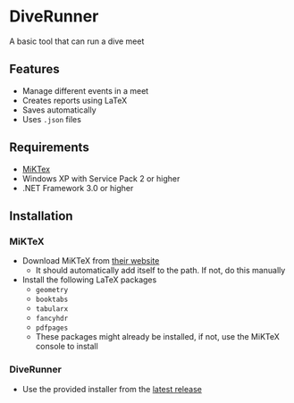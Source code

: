 # DiveRunner

A basic tool that can run a dive meet

## Features

- Manage different events in a meet
- Creates reports using LaTeX
- Saves automatically
- Uses `.json` files

## Requirements

- [MiKTex](https://miktex.org/)
- Windows XP with Service Pack 2 or higher
- .NET Framework 3.0 or higher


## Installation

### MiKTeX

- Download MiKTeX from [their website](https://miktex.org/download)
  - It should automatically add itself to the path. If not, do this manually
- Install the following LaTeX packages
  - `geometry`
  - `booktabs` 
  - `tabularx`
  - `fancyhdr`
  - `pdfpages`
  - These packages might already be installed, if not, use the MiKTeX console to install
  
### DiveRunner

- Use the provided installer from the [latest release](https://github.com/iblacksand/DiveRunner/releases)
